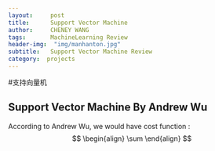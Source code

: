 ```yaml
---
layout:     post
title:      Support Vector Machine
author:     CHENEY WANG
tags: 		MachineLearning Review
header-img:  "img/manhanton.jpg"
subtitle:  	Support Vector Machine Review
category:  projects
---
```

<!-- Start Writing Below in Markdown -->

#支持向量机
<br >
## Support Vector Machine By Andrew Wu
According to Andrew Wu, we would have cost function :
$$
\begin{align} 
\sum
\end{align}
$$